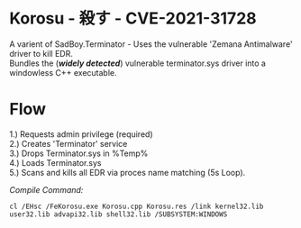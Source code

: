 # Korosu - 殺す - CVE-2021-31728 
A varient of SadBoy.Terminator - Uses the vulnerable 'Zemana Antimalware' driver to kill EDR.  
Bundles the (***widely detected***) vulnerable terminator.sys driver into a windowless C++ executable.

# Flow
1.) Requests admin privilege (required)  
2.) Creates 'Terminator' service  
3.) Drops Terminator.sys in %Temp%  
4.) Loads Terminator.sys  
5.) Scans and kills all EDR via proces name matching (5s Loop).  

*Compile Command:*
```
cl /EHsc /FeKorosu.exe Korosu.cpp Korosu.res /link kernel32.lib user32.lib advapi32.lib shell32.lib /SUBSYSTEM:WINDOWS
```
